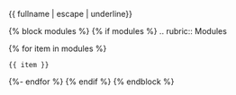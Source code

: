 {{ fullname | escape | underline}}

{% block modules %}
{% if modules %}
.. rubric:: Modules

{% for item in modules %}

    {{ item }}

{%- endfor %}
{% endif %}
{% endblock %}
